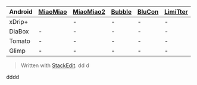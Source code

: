 
|Android|[MiaoMiao](https://miaomiao.cool/products/miaomiao-smart-reader)|[MiaoMiao2](https://miaomiao.cool/products/miaomiao2-smart-reader?variant=21342749098043)|[Bubble](https://vk.com/saharmonitor)|[BluCon](https://www.ambrosiasys.com/our-products/)|[LimiTter](https://vk.com/limitter)|
|-|-|-|-|-|-|
|xDrip+||-|-|-|-|
|DiaBox|-|-|-|-|-|
|Tomato|-|-|-|-|-|
|Glimp|-|-|-|-|-|


> Written with [StackEdit](https://stackedit.io/).
dd
d
>
dddd
<!--stackedit_data:
eyJoaXN0b3J5IjpbLTEwMDQ3MjAxMzNdfQ==
-->